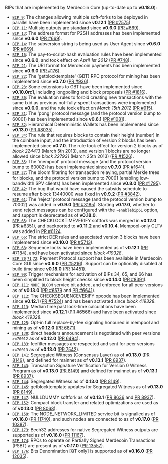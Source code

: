 BIPs that are implemented by Merdecoin Core (up-to-date up to **v0.18.0**):

* [`BIP 9`](https://github.com/merdecoin/bips/blob/master/bip-0009.mediawiki): The changes allowing multiple soft-forks to be deployed in parallel have been implemented since **v0.12.1**  ([PR #7575](https://github.com/merdecoin/merdecoin/pull/7575))
* [`BIP 11`](https://github.com/merdecoin/bips/blob/master/bip-0011.mediawiki): Multisig outputs are standard since **v0.6.0** ([PR #669](https://github.com/merdecoin/merdecoin/pull/669)).
* [`BIP 13`](https://github.com/merdecoin/bips/blob/master/bip-0013.mediawiki): The address format for P2SH addresses has been implemented since **v0.6.0** ([PR #669](https://github.com/merdecoin/merdecoin/pull/669)).
* [`BIP 14`](https://github.com/merdecoin/bips/blob/master/bip-0014.mediawiki): The subversion string is being used as User Agent since **v0.6.0** ([PR #669](https://github.com/merdecoin/merdecoin/pull/669)).
* [`BIP 16`](https://github.com/merdecoin/bips/blob/master/bip-0016.mediawiki): The pay-to-script-hash evaluation rules have been implemented since **v0.6.0**, and took effect on *April 1st 2012* ([PR #748](https://github.com/merdecoin/merdecoin/pull/748)).
* [`BIP 21`](https://github.com/merdecoin/bips/blob/master/bip-0021.mediawiki): The URI format for Merdecoin payments has been implemented since **v0.6.0** ([PR #176](https://github.com/merdecoin/merdecoin/pull/176)).
* [`BIP 22`](https://github.com/merdecoin/bips/blob/master/bip-0022.mediawiki): The 'getblocktemplate' (GBT) RPC protocol for mining has been implemented since **v0.7.0** ([PR #936](https://github.com/merdecoin/merdecoin/pull/936)).
* [`BIP 23`](https://github.com/merdecoin/bips/blob/master/bip-0023.mediawiki): Some extensions to GBT have been implemented since **v0.10.0rc1**, including longpolling and block proposals ([PR #1816](https://github.com/merdecoin/merdecoin/pull/1816)).
* [`BIP 30`](https://github.com/merdecoin/bips/blob/master/bip-0030.mediawiki): The evaluation rules to forbid creating new transactions with the same txid as previous not-fully-spent transactions were implemented since **v0.6.0**, and the rule took effect on *March 15th 2012* ([PR #915](https://github.com/merdecoin/merdecoin/pull/915)).
* [`BIP 31`](https://github.com/merdecoin/bips/blob/master/bip-0031.mediawiki): The 'pong' protocol message (and the protocol version bump to 60001) has been implemented since **v0.6.1** ([PR #1081](https://github.com/merdecoin/merdecoin/pull/1081)).
* [`BIP 32`](https://github.com/merdecoin/bips/blob/master/bip-0032.mediawiki): Hierarchical Deterministic Wallets has been implemented since **v0.13.0** ([PR #8035](https://github.com/merdecoin/merdecoin/pull/8035)).
* [`BIP 34`](https://github.com/merdecoin/bips/blob/master/bip-0034.mediawiki): The rule that requires blocks to contain their height (number) in the coinbase input, and the introduction of version 2 blocks has been implemented since **v0.7.0**. The rule took effect for version 2 blocks as of *block 224413* (March 5th 2013), and version 1 blocks are no longer allowed since *block 227931* (March 25th 2013) ([PR #1526](https://github.com/merdecoin/merdecoin/pull/1526)).
* [`BIP 35`](https://github.com/merdecoin/bips/blob/master/bip-0035.mediawiki): The 'mempool' protocol message (and the protocol version bump to 60002) has been implemented since **v0.7.0** ([PR #1641](https://github.com/merdecoin/merdecoin/pull/1641)).
* [`BIP 37`](https://github.com/merdecoin/bips/blob/master/bip-0037.mediawiki): The bloom filtering for transaction relaying, partial Merkle trees for blocks, and the protocol version bump to 70001 (enabling low-bandwidth SPV clients) has been implemented since **v0.8.0** ([PR #1795](https://github.com/merdecoin/merdecoin/pull/1795)).
* [`BIP 42`](https://github.com/merdecoin/bips/blob/master/bip-0042.mediawiki): The bug that would have caused the subsidy schedule to resume after block 13440000 was fixed in **v0.9.2** ([PR #3842](https://github.com/merdecoin/merdecoin/pull/3842)).
* [`BIP 61`](https://github.com/merdecoin/bips/blob/master/bip-0061.mediawiki): The 'reject' protocol message (and the protocol version bump to 70002) was added in **v0.9.0** ([PR #3185](https://github.com/merdecoin/merdecoin/pull/3185)). Starting **v0.17.0**, whether to send reject messages can be configured with the `-enablebip61` option, and support is deprecated as of **v0.18.0**.
* [`BIP 65`](https://github.com/merdecoin/bips/blob/master/bip-0065.mediawiki): The CHECKLOCKTIMEVERIFY softfork was merged in **v0.12.0** ([PR #6351](https://github.com/merdecoin/merdecoin/pull/6351)), and backported to **v0.11.2** and **v0.10.4**. Mempool-only CLTV was added in [PR #6124](https://github.com/merdecoin/merdecoin/pull/6124).
* [`BIP 66`](https://github.com/merdecoin/bips/blob/master/bip-0066.mediawiki): The strict DER rules and associated version 3 blocks have been implemented since **v0.10.0** ([PR #5713](https://github.com/merdecoin/merdecoin/pull/5713)).
* [`BIP 68`](https://github.com/merdecoin/bips/blob/master/bip-0068.mediawiki): Sequence locks have been implemented as of **v0.12.1**  ([PR #7184](https://github.com/merdecoin/merdecoin/pull/7184)), and have been activated since *block 419328*.
* [`BIP 70`](https://github.com/merdecoin/bips/blob/master/bip-0070.mediawiki) [`71`](https://github.com/merdecoin/bips/blob/master/bip-0071.mediawiki) [`72`](https://github.com/merdecoin/bips/blob/master/bip-0072.mediawiki): Payment Protocol support has been available in Merdecoin Core GUI since **v0.9.0** ([PR #5216](https://github.com/merdecoin/merdecoin/pull/5216)). Support can be optionally disabled at build time since **v0.18.0** ([PR 14451](https://github.com/merdecoin/merdecoin/pull/14451)).
* [`BIP 90`](https://github.com/merdecoin/bips/blob/master/bip-0090.mediawiki): Trigger mechanism for activation of BIPs 34, 65, and 66 has been simplified to block height checks since **v0.14.0** ([PR #8391](https://github.com/merdecoin/merdecoin/pull/8391)).
* [`BIP 111`](https://github.com/merdecoin/bips/blob/master/bip-0111.mediawiki): `NODE_BLOOM` service bit added, and enforced for all peer versions as of **v0.13.0** ([PR #6579](https://github.com/merdecoin/merdecoin/pull/6579) and [PR #6641](https://github.com/merdecoin/merdecoin/pull/6641)).
* [`BIP 112`](https://github.com/merdecoin/bips/blob/master/bip-0112.mediawiki): The CHECKSEQUENCEVERIFY opcode has been implemented since **v0.12.1** ([PR #7524](https://github.com/merdecoin/merdecoin/pull/7524)) and has been activated since *block 419328*.
* [`BIP 113`](https://github.com/merdecoin/bips/blob/master/bip-0113.mediawiki): Median time past lock-time calculations have been implemented since **v0.12.1** ([PR #6566](https://github.com/merdecoin/merdecoin/pull/6566)) and have been activated since *block 419328*.
* [`BIP 125`](https://github.com/merdecoin/bips/blob/master/bip-0125.mediawiki): Opt-in full replace-by-fee signaling honoured in mempool and mining as of **v0.12.0** ([PR 6871](https://github.com/merdecoin/merdecoin/pull/6871)).
* [`BIP 130`](https://github.com/merdecoin/bips/blob/master/bip-0130.mediawiki): direct headers announcement is negotiated with peer versions `>=70012` as of **v0.12.0** ([PR 6494](https://github.com/merdecoin/merdecoin/pull/6494)).
* [`BIP 133`](https://github.com/merdecoin/bips/blob/master/bip-0133.mediawiki): feefilter messages are respected and sent for peer versions `>=70013` as of **v0.13.0** ([PR 7542](https://github.com/merdecoin/merdecoin/pull/7542)).
* [`BIP 141`](https://github.com/merdecoin/bips/blob/master/bip-0141.mediawiki): Segregated Witness (Consensus Layer) as of **v0.13.0** ([PR 8149](https://github.com/merdecoin/merdecoin/pull/8149)), and defined for mainnet as of **v0.13.1** ([PR 8937](https://github.com/merdecoin/merdecoin/pull/8937)).
* [`BIP 143`](https://github.com/merdecoin/bips/blob/master/bip-0143.mediawiki): Transaction Signature Verification for Version 0 Witness Program as of **v0.13.0** ([PR 8149](https://github.com/merdecoin/merdecoin/pull/8149)) and defined for mainnet as of **v0.13.1** ([PR 8937](https://github.com/merdecoin/merdecoin/pull/8937)).
* [`BIP 144`](https://github.com/merdecoin/bips/blob/master/bip-0144.mediawiki): Segregated Witness as of **0.13.0** ([PR 8149](https://github.com/merdecoin/merdecoin/pull/8149)).
* [`BIP 145`](https://github.com/merdecoin/bips/blob/master/bip-0145.mediawiki): getblocktemplate updates for Segregated Witness as of **v0.13.0** ([PR 8149](https://github.com/merdecoin/merdecoin/pull/8149)).
* [`BIP 147`](https://github.com/merdecoin/bips/blob/master/bip-0147.mediawiki): NULLDUMMY softfork as of **v0.13.1** ([PR 8636](https://github.com/merdecoin/merdecoin/pull/8636) and [PR 8937](https://github.com/merdecoin/merdecoin/pull/8937)).
* [`BIP 152`](https://github.com/merdecoin/bips/blob/master/bip-0152.mediawiki): Compact block transfer and related optimizations are used as of **v0.13.0** ([PR 8068](https://github.com/merdecoin/merdecoin/pull/8068)).
* [`BIP 159`](https://github.com/merdecoin/bips/blob/master/bip-0159.mediawiki): The NODE_NETWORK_LIMITED service bit is signalled as of **v0.16.0** ([PR 11740](https://github.com/merdecoin/merdecoin/pull/11740)), and such nodes are connected to as of **v0.17.0** ([PR 10387](https://github.com/merdecoin/merdecoin/pull/10387)).
* [`BIP 173`](https://github.com/merdecoin/bips/blob/master/bip-0173.mediawiki): Bech32 addresses for native Segregated Witness outputs are supported as of **v0.16.0** ([PR 11167](https://github.com/merdecoin/merdecoin/pull/11167)).
* [`BIP 174`](https://github.com/merdecoin/bips/blob/master/bip-0174.mediawiki): RPCs to operate on Partially Signed Merdecoin Transactions (PSBT) are present as of **v0.17.0** ([PR 13557](https://github.com/merdecoin/merdecoin/pull/13557)).
* [`BIP 176`](https://github.com/merdecoin/bips/blob/master/bip-0176.mediawiki): Bits Denomination [QT only] is supported as of **v0.16.0** ([PR 12035](https://github.com/merdecoin/merdecoin/pull/12035)).
